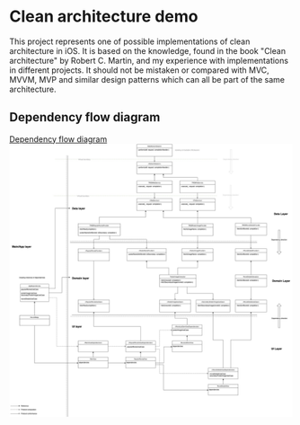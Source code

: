 # Clean architecture demo
This project represents one of possible implementations of clean architecture in iOS. It is based on the knowledge, found in the book "Clean architecture" by Robert C. Martin, and my experience with implementations in different projects. It should not be mistaken or compared with MVC, MVVM, MVP and similar design patterns which can all be part of the same architecture. 
## Dependency flow diagram
[Dependency flow diagram](https://drive.google.com/file/d/1JvGxfwQA0EkEWO4wya9mY056YyC7RnSE/view?usp=sharing)
![Dependency flow diagram](/CleanArchitectureDemo.jpg)
